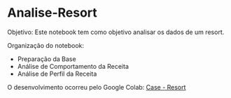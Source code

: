 # Analise-Resort
Objetivo: Este notebook tem como objetivo analisar os dados de um resort.

Organização do notebook:

- Preparação da Base
- Análise de Comportamento da Receita
- Análise de Perfil da Receita


O desenvolvimento ocorreu pelo Google Colab: [Case - Resort](https://colab.research.google.com/drive/14fHwZEoQczMR2MLslteNQmgThp_J7WUv?usp=sharing)
